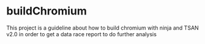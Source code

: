 # buildChromium
This project is a guideline about how to build chromium with ninja and TSAN v2.0 in order to get a data race report to do further analysis

